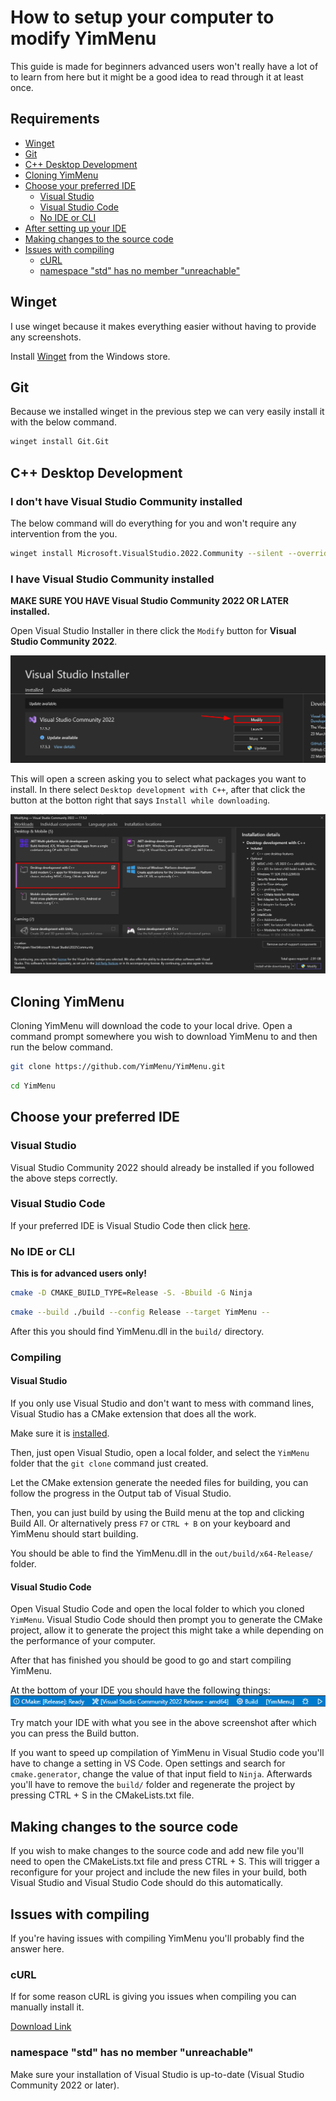 # How to setup your computer to modify YimMenu

This guide is made for beginners advanced users won't really have a lot of to learn from here but it might be a good idea to read through it at least once.

## Requirements

 - [Winget](#winget)
 - [Git](#git)
 - [C++ Desktop Development](#c-desktop-development)
 - [Cloning YimMenu](#cloning-yimmenu)
 - [Choose your preferred IDE](#choose-your-preferred-ide)
    - [Visual Studio](#visual-studio)
    - [Visual Studio Code](#visual-studio-code)
    - [No IDE or CLI]()
 - [After setting up your IDE](#after-setting-up-your-ide)
 - [Making changes to the source code](#making-changes-to-the-source-code)
 - [Issues with compiling](#issues-with-compiling)
    - [cURL](#curl)
    - [namespace "std" has no member "unreachable"](#namespace-std-has-no-member-unreachable)

## Winget

I use winget because it makes everything easier without having to provide any screenshots.

Install [Winget](https://www.microsoft.com/store/productId/9NBLGGH4NNS1) from the Windows store.

## Git

Because we installed winget in the previous step we can very easily install it with the below command.
```bash
winget install Git.Git
```

## C++ Desktop Development

### I don't have Visual Studio Community installed

The below command will do everything for you and won't require any intervention from the you.

```bash
winget install Microsoft.VisualStudio.2022.Community --silent --override "--wait --quiet --add ProductLang En-us --add Microsoft.VisualStudio.Workload.NativeDesktop --includeRecommended"
```

### I have Visual Studio Community installed

**MAKE SURE YOU HAVE Visual Studio Community 2022 OR LATER installed.**

Open Visual Studio Installer in there click the `Modify` button for **Visual Studio Community 2022**.

![Visual Studio Installer Begin Screen screenshot](img/vs-installer-begin-screen.png)

This will open a screen asking you to select what packages you want to install.
In there select `Desktop development with C++`, after that click the button at the botton right that says `Install while downloading`.

![Visual Studio Installer Desktop development with C++](img/vs-installer-desktop-development-with-c%2B%2B.png)

## Cloning YimMenu

Cloning YimMenu will download the code to your local drive.
Open a command prompt somewhere you wish to download YimMenu to and then run the below command.

```bash
git clone https://github.com/YimMenu/YimMenu.git
```

```bash
cd YimMenu
```

## Choose your preferred IDE

### Visual Studio

Visual Studio Community 2022 should already be installed if you followed the above steps correctly.

### Visual Studio Code

If your preferred IDE is Visual Studio Code then click [here](VSC.md).

### No IDE or CLI

**This is for advanced users only!**

```bash
cmake -D CMAKE_BUILD_TYPE=Release -S. -Bbuild -G Ninja
```

```bash
cmake --build ./build --config Release --target YimMenu --
```

After this you should find YimMenu.dll in the `build/` directory.

### Compiling

#### Visual Studio

If you only use Visual Studio and don't want to mess with command lines, Visual Studio has a CMake extension that does all the work.

Make sure it is [installed](https://learn.microsoft.com/en-us/cpp/build/cmake-projects-in-visual-studio?view=msvc-170#installation).

Then, just open Visual Studio, open a local folder, and select the `YimMenu` folder that the `git clone` command just created.

Let the CMake extension generate the needed files for building, you can follow the progress in the Output tab of Visual Studio.

Then, you can just build by using the Build menu at the top and clicking Build All.
Or alternatively press `F7` or `CTRL + B` on your keyboard and YimMenu should start building.

You should be able to find the YimMenu.dll in the `out/build/x64-Release/` folder.

#### Visual Studio Code

Open Visual Studio Code and open the local folder to which you cloned `YimMenu`.
Visual Studio Code should then prompt you to generate the CMake project, allow it to generate the project this might take a while depending on the performance of your computer.

After that has finished you should be good to go and start compiling YimMenu.

At the bottom of your IDE you should have the following things:
![VS Code Build Options](img/vsc-build.png)

Try match your IDE with what you see in the above screenshot after which you can press the Build button.

If you want to speed up compilation of YimMenu in Visual Studio code you'll have to change a setting in VS Code.
Open settings and search for `cmake.generator`, change the value of that input field to `Ninja`.
Afterwards you'll have to remove the `build/` folder and regenerate the project by pressing CTRL + S in the CMakeLists.txt file.

## Making changes to the source code

If you wish to make changes to the source code and add new file you'll need to open the CMakeLists.txt file and press CTRL + S.
This will trigger a reconfigure for your project and include the new files in your build, both Visual Studio and Visual Studio Code should do this automatically.

## Issues with compiling

If you're having issues with compiling YimMenu you'll probably find the answer here.

### cURL

If for some reason cURL is giving you issues when compiling you can manually install it.

[Download Link](https://curl.se/download.html)

### namespace "std" has no member "unreachable"

Make sure your installation of Visual Studio is up-to-date (Visual Studio Community 2022 or later).